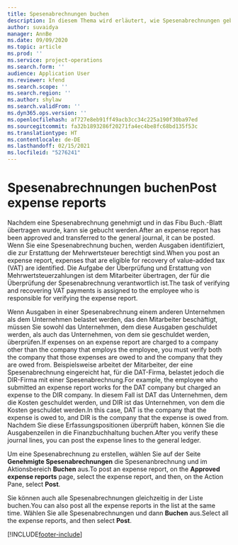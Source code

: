 ```yaml
---
title: Spesenabrechnungen buchen
description: In diesem Thema wird erläutert, wie Spesenabrechnungen gebucht werden.
author: suvaidya
manager: AnnBe
ms.date: 09/09/2020
ms.topic: article
ms.prod: ''
ms.service: project-operations
ms.search.form: ''
audience: Application User
ms.reviewer: kfend
ms.search.scope: ''
ms.search.region: ''
ms.author: shylaw
ms.search.validFrom: ''
ms.dyn365.ops.version: ''
ms.openlocfilehash: af727e8eb91ff49acb3cc34c225a190f30ba97ed
ms.sourcegitcommit: fa32b1893286f20271fa4ec4be8fc68bd135f53c
ms.translationtype: HT
ms.contentlocale: de-DE
ms.lasthandoff: 02/15/2021
ms.locfileid: "5276241"
---
```

# <a name="post-expense-reports"></a><span data-ttu-id="5cbb7-103">Spesenabrechnungen buchen</span><span class="sxs-lookup"><span data-stu-id="5cbb7-103">Post expense reports</span></span>

<span data-ttu-id="5cbb7-104">Nachdem eine Spesenabrechnung genehmigt und in das Fibu Buch.-Blatt übertragen wurde, kann sie gebucht werden.</span><span class="sxs-lookup"><span data-stu-id="5cbb7-104">After an expense report has been approved and transferred to the general journal, it can be posted.</span></span> <span data-ttu-id="5cbb7-105">Wenn Sie eine Spesenabrechnung buchen, werden Ausgaben identifiziert, die zur Erstattung der Mehrwertsteuer berechtigt sind.</span><span class="sxs-lookup"><span data-stu-id="5cbb7-105">When you post an expense report, expenses that are eligible for recovery of value-added tax (VAT) are identified.</span></span> <span data-ttu-id="5cbb7-106">Die Aufgabe der Überprüfung und Erstattung von Mehrwertsteuerzahlungen ist dem Mitarbeiter übertragen, der für die Überprüfung der Spesenabrechnung verantwortlich ist.</span><span class="sxs-lookup"><span data-stu-id="5cbb7-106">The task of verifying and recovering VAT payments is assigned to the employee who is responsible for verifying the expense report.</span></span>

<span data-ttu-id="5cbb7-107">Wenn Ausgaben in einer Spesenabrechnung einem anderen Unternehmen als dem Unternehmen belastet werden, das den Mitarbeiter beschäftigt, müssen Sie sowohl das Unternehmen, dem diese Ausgaben geschuldet werden, als auch das Unternehmen, von dem sie geschuldet werden, überprüfen.</span><span class="sxs-lookup"><span data-stu-id="5cbb7-107">If expenses on an expense report are charged to a company other than the company that employs the employee, you must verify both the company that those expenses are owed to and the company that they are owed from.</span></span> <span data-ttu-id="5cbb7-108">Beispielsweise arbeitet der Mitarbeiter, der eine Spesenabrechnung eingereicht hat, für die DAT-Firma, belastet jedoch die DIR-Firma mit einer Spesenabrechnung.</span><span class="sxs-lookup"><span data-stu-id="5cbb7-108">For example, the employee who submitted an expense report works for the DAT company but charged an expense to the DIR company.</span></span> <span data-ttu-id="5cbb7-109">In diesem Fall ist DAT das Unternehmen, dem die Kosten geschuldet werden, und DIR ist das Unternehmen, von dem die Kosten geschuldet werden.</span><span class="sxs-lookup"><span data-stu-id="5cbb7-109">In this case, DAT is the company that the expense is owed to, and DIR is the company that the expense is owed from.</span></span> <span data-ttu-id="5cbb7-110">Nachdem Sie diese Erfassungspositionen überprüft haben, können Sie die Ausgabenzeilen in die Finanzbuchhaltung buchen.</span><span class="sxs-lookup"><span data-stu-id="5cbb7-110">After you verify these journal lines, you can post the expense lines to the general ledger.</span></span>

<span data-ttu-id="5cbb7-111">Um eine Spesenabrechnung zu erstellen, wählen Sie auf der Seite **Genehmigte Spesenabrechnungen** die Spesenanbrechnung und im Aktionsbereich **Buchen** aus.</span><span class="sxs-lookup"><span data-stu-id="5cbb7-111">To post an expense report, on the **Approved expense reports** page, select the expense report, and then, on the Action Pane, select **Post**.</span></span>

<span data-ttu-id="5cbb7-112">Sie können auch alle Spesenabrechnungen gleichzeitig in der Liste buchen.</span><span class="sxs-lookup"><span data-stu-id="5cbb7-112">You can also post all the expense reports in the list at the same time.</span></span> <span data-ttu-id="5cbb7-113">Wählen Sie alle Spesenabrechnungen und dann **Buchen** aus.</span><span class="sxs-lookup"><span data-stu-id="5cbb7-113">Select all the expense reports, and then select **Post**.</span></span>


[!INCLUDE[footer-include](../includes/footer-banner.md)]